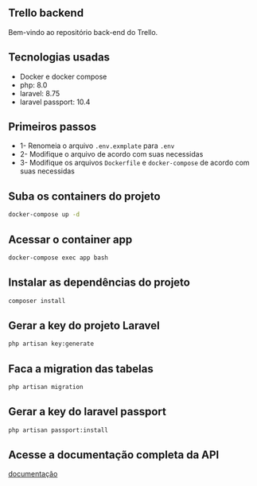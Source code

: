 ## Trello backend
Bem-vindo ao repositório back-end do Trello.


## Tecnologias usadas

- Docker e docker compose
- php: 8.0
- laravel: 8.75
- laravel passport: 10.4

## Primeiros passos

- 1- Renomeia o arquivo `.env.exmplate`  para  `.env`
- 2- Modifique o arquivo de acordo com suas necessidas
- 3- Modifique os arquivos `Dockerfile` e `docker-compose` de acordo com suas necessidas


## Suba os containers do projeto
```sh
docker-compose up -d
```

## Acessar o container app 
```sh
docker-compose exec app bash
```

## Instalar as dependências do projeto
```sh
composer install
```

## Gerar a key do projeto Laravel
```sh
php artisan key:generate
```

## Faca a migration das tabelas 
```sh
php artisan migration
```

## Gerar a key do laravel passport
```sh
php artisan passport:install
```

## Acesse a documentação completa da API
[documentação](https://documenter.getpostman.com/view/27788691/2sA3kVjM1t)


